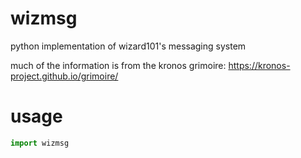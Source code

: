 # wizmsg
python implementation of wizard101's messaging system

much of the information is from the kronos grimoire: <https://kronos-project.github.io/grimoire/>

# usage
```python
import wizmsg
```
